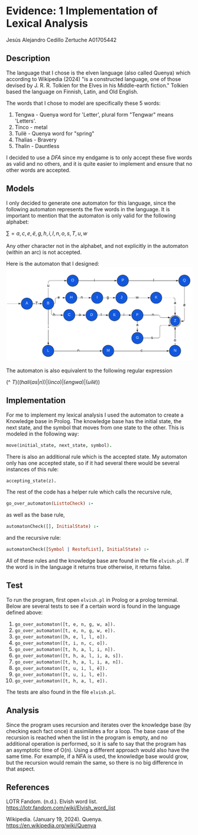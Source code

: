 # Evidence: 1 Implementation of Lexical Analysis
Jesús Alejandro Cedillo Zertuche A01705442

## Description
The language that I chose is the elven language (also called Quenya) which according to Wikipedia (2024) "is a constructed language, one of those devised by J. R. R. Tolkien for the Elves in his Middle-earth fiction." Tolkien based the language on Finnish, Latin, and Old English.

The words that I chose to model are specifically these 5 words: 
1. Tengwa - Quenya word for 'Letter', plural form "Tengwar" means 'Letters'.
2. Tinco - metal
3. Tuilë - Quenya word for "spring"
4. Thalias - Bravery
5. Thalin - Dauntless

I decided to use a *DFA* since my endgame is to only accept these five words as valid and no others, and it is quite easier to implement and ensure that no other words are accepted.

## Models
I only decided to generate one automaton for this language, since the following automaton represents the five words in the language. It is important to mention that the automaton is only valid for the following alphabet: 

$\sum_{} = {a, c, e, ë, g, h, i, l, n, o, s, T, u, w}$

Any other character not in the alphabet, and not explicitly in the automaton (within an arc) is not accepted.

Here is the automaton that I designed: 
![Automata Elvish](https://github.com/Jesus0204/automata/blob/main/Automata%20Elvish.png)

The automaton is also equivalent to the following regular expression

(^ $T)((hali (as|n))|(inco)|(engwa)|(uilë))$

## Implementation
For me to implement my lexical analysis I used the automaton to create a Knowledge base in Prolog. The knowledge base has the initial state, the next state, and the symbol that moves from one state to the other. This is modeled in the following way: 
```prolog
move(initial_state, next_state, symbol).
```

There is also an additional rule which is the accepted state. My automaton only has one accepted state, so if it had several there would be several instances of this rule: 
```prolog
accepting_state(z).
```

The rest of the code has a helper rule which calls the recursive rule, 
```prolog
go_over_automaton(ListtoCheck) :-
```

as well as the base rule,
```prolog
automatonCheck([], InitialState) :-
```

and the recursive rule:
```prolog
automatonCheck([Symbol | RestofList], InitialState) :-
```

All of these rules and the knowledge base are found in the file ```elvish.pl```. If the word is in the language it returns true otherwise, it returns false.

## Test
To run the program, first open ```elvish.pl``` in Prolog or a prolog terminal.  
Below are several tests to see if a certain word is found in the language defined above:
1. ```go_over_automaton([t, e, n, g, w, a]).```
2. ```go_over_automaton([t, e, n, g, w, e]).```
3. ```go_over_automaton([h, e, l, l, o]).```
4. ```go_over_automaton([t, i, n, c, o]).```
5. ```go_over_automaton([t, h, a, l, i, n]).```
6. ```go_over_automaton([t, h, a, l, i, a, s]).```
7. ```go_over_automaton([t, h, a, l, i, a, n]).```
8. ```go_over_automaton([t, u, i, l, ë]).```
9. ```go_over_automaton([t, u, i, l, e]).```
10. ```go_over_automaton([t, h, a, l, e]).```

The tests are also found in the file ```elvish.pl```.

## Analysis
Since the program uses recursion and iterates over the knowledge base (by checking each fact once) it assimilates a for a loop. The base case of the recursion is reached when the list in the program is empty, and no additional operation is performed, so it is safe to say that the program has an asymptotic time of O(n). Using a different approach would also have the same time. For example, if a NFA is used, the knowledge base would grow, but the recursion would remain the same, so there is no big difference in that aspect. 

## References
LOTR Fandom. (n.d.). Elvish word list. https://lotr.fandom.com/wiki/Elvish_word_list

Wikipedia. (January 19, 2024). Quenya. https://en.wikipedia.org/wiki/Quenya

